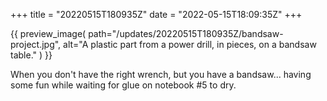 +++
title = "20220515T180935Z"
date  = "2022-05-15T18:09:35Z"
+++

{{
    preview_image(
        path="/updates/20220515T180935Z/bandsaw-project.jpg",
        alt="A plastic part from a power drill, in pieces, on a bandsaw table."
    )
}}

When you don't have the right wrench, but you have a bandsaw... having some fun while waiting for glue on notebook #5 to dry.
